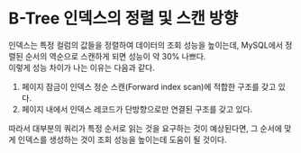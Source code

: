 # B-Tree 인덱스의 정렬 및 스캔 방향
인덱스는 특정 컬럼의 값들을 정렬하여 데이터의 조회 성능을 높이는데, MySQL에서 정렬된 순서의 역순으로 스캔하게 되면 성능이 약 30% 나쁘다.  
이렇게 성능 차이가 나는 이유는 다음과 같다.
1. 페이지 잠금이 인덱스 정순 스캔(Forward index scan)에 적합한 구조를 갖고 있다.
2. 페이지 내에서 인덱스 레코드가 단방향으로만 연결된 구조를 갖고 있다.

따라서 대부분의 쿼리가 특정 순서로 읽는 것을 요구하는 것이 예상된다면, 그 순서에 맞게 인덱스를 생성하는 것이 조회 성능을 높이는데 도움이 될 것이다.